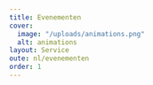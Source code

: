 ```yaml
---
title: Evenementen
cover:
  image: "/uploads/animations.png"
  alt: animations
layout: Service
oute: nl/evenementen
order: 1
---
```


